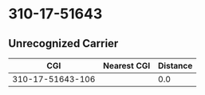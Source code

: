 # 310-17-51643
## Unrecognized Carrier


| CGI | Nearest CGI | Distance |
|-----|-------------|----------|
| 310-17-51643-106 |  | 0.0 |
